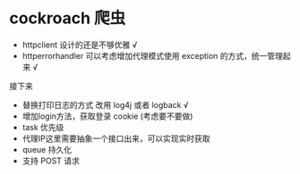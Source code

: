 # cockroach 爬虫

* httpclient 设计的还是不够优雅  √
* httperrorhandler 可以考虑增加代理模式使用 exception 的方式，统一管理起来 √

接下来

* 替换打印日志的方式 改用 log4j 或者 logback √
* 增加login方法，获取登录 cookie (考虑要不要做)
* task 优先级
* 代理IP这里需要抽象一个接口出来，可以实现实时获取
* queue 持久化
* 支持 POST 请求